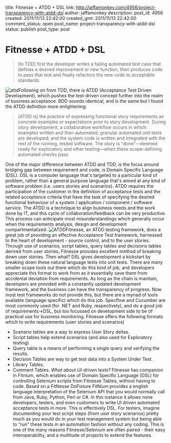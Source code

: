 title: Fitnesse + ATDD + DSL
link: http://jaffamonkey.com/4956/project-transparency-with-atdd-dsl
author: jaffamonkey
description: 
post_id: 4956
created: 2011/11/13 22:42:00
created_gmt: 2011/11/13 22:42:00
comment_status: open
post_name: project-transparency-with-atdd-dsl
status: publish
post_type: post

# Fitnesse + ATDD + DSL

> [In TDD] first the developer writes a failing automated test case that defines a desired improvement or new function, then produces code to pass that test and finally refactors the new code to acceptable standards.

![attd](/wp-content/uploads/2011/11/atdd-300x112.png)Following on from TDD, there is ATDD (Acceptance Test Driven Development), which pushes the test-driven concept further into the realm of business acceptance. BDD sounds identical, and is the same but I found the ATDD definition more enlightening: 

> [ATDD is] the practice of expressing functional story requirements as concrete examples or expectations prior to story development. During story development, a collaborative workflow occurs in which: examples written and then automated; granular automated unit tests are developed; and the system code is written and integrated with the rest of the running, tested software. The story is "done"—deemed ready for exploratory and other testing—when these scope-defining automated checks pass

One of the major difference between ATDD and TDD, is the focus around bridging gap between requirement and code, is Domain Specific Language (DSL). DSL is a computer language that's targeted to a particular kind of problem, rather than a general purpose language that's aimed at any kind of software problem (i.e. users stories and scenarios). ATDD requires the participation of the customer in the definition of acceptance tests and the related acceptance criteria that have the task of specifying the desired functional behaviour of a system / application / component / software service. The ATDD is a technique to align business needs and the work done by IT, and this cycle of collaboration/feedback can be very productive. This process can anticipate most misunderstandings which generally occur when the requirements analysis, design and development compartmentalized. ![ATDD](/wp-content/uploads/2011/11/attd.png?w=150&h=150)Fitnesse, an ATDD testing framework, does a great job of providing an effective Acceptance Test framework, harnessed to the heart of development - source control, and to the user stories. Through use of scenarios, script tables, query tables and decisions tables derived from user stories, Fitnesse provides excellent method of breaking down user stories. Then what? DSL gives development a kickstart by breaking down these natural language tests into unit tests. There are many smaller scope tools out there which do this kind of job, and developers appreciate this format to work from as it essentially save them from accidental deviation from requirements. As long as the chain is maintain, developers are provided with a constantly updated development framework, and the business can have the transparency of progress. Now most test frameworks do not provide this, but there are a myriad of tools available (language specific) which do this job. Specflow and Cucumber are most commonly used (for .NET and Ruby, respectively), and do a good job of requirements->DSL, but too focussed on development side to be of practical use for business monitoring. Fitnesse offers the following formats which to write requirements (user stories and scenarios) 

  * Scenario tables are a way to express User Story deltas.
  * Script tables help extend scenarios (and also used for Exploratory testing)
  * Query table is a means of performing a single query and verifying the results.
  * Decision Tables are way to get test data into a System Under Test.
  * Library Tables.
  * Comment Tables.
_What about UI-driven tests?_ Fitnesse has companion in Fitnium, which enables use of Domain Specific Language (DSL) for controlling Selenium scripts from Fitnesse Tables, without having to code. Based on a FitNesse DoFixture FitNium provides a english language interpretation of the Selenium API that you would normally call from Java, Ruby, Python, Perl or C#. In this instance it allows none developers, testers, and even customers to write UI driven automated acceptance tests in more. This is effectively DSL. For testers, imagine documenting your test script steps (from user story scenarios) pretty much as you would do in your test management system but being able to “run” these tests in an automation fashion without any coding. This is one of the many reasons Fitnesse/Selenium are often paired - their easy interoperability, and a multitude of projects to extend the features.
